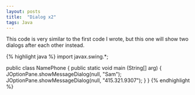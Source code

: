 ```yaml
---
layout: posts
title:  "Dialog x2"
tags: Java
---
```

This code is very similar to the first code I wrote, but this one will show two dialogs after each other instead.

{% highlight java %}
import javax.swing.*;

public class NamePhone {
	public static void main (String[] arg) {
		JOptionPane.showMessageDialog(null, "Sam");
		JOptionPane.showMessageDialog(null, "415.321.9307");	}
}
{% endhighlight %}